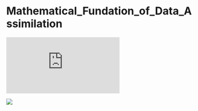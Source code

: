 # Mathematical_Fundation_of_Data_Assimilation

![01.sin_map_with_without_observational_noise](https://github.com/QQFRaphael/Mathematical_Fundation_of_Data_Assimilation/raw/master/sin_map_with_without_observational_noise.py)

![](https://github.com/QQFRaphael/Mathematical_Fundation_of_Data_Assimilation/raw/master/pic/sin_map_with_without_observational_noise.png)
